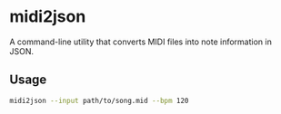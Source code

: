 # midi2json

A command-line utility that converts MIDI files into note information in JSON.

## Usage

```bash
midi2json --input path/to/song.mid --bpm 120
```
